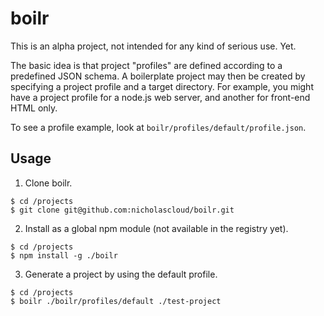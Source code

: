 # boilr

This is an alpha project, not intended for any kind of serious use. Yet.

The basic idea is that project "profiles" are defined according to a predefined JSON schema. A boilerplate project may then be created by specifying a project profile and a target directory. For example, you might have a project profile for a node.js web server, and another for front-end HTML only.

To see a profile example, look at `boilr/profiles/default/profile.json`.

## Usage

1. Clone boilr.

```
$ cd /projects
$ git clone git@github.com:nicholascloud/boilr.git
```

2. Install as a global npm module (not available in the registry yet).

```
$ cd /projects
$ npm install -g ./boilr
```

3. Generate a project by using the default profile.

```
$ cd /projects
$ boilr ./boilr/profiles/default ./test-project
```